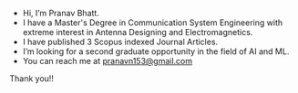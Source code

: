 - Hi, I’m Pranav Bhatt.
- I have a Master's Degree in Communication System Engineering with extreme interest in Antenna Designing and Electromagnetics.
- I have published 3 Scopus indexed Journal Articles.
- I’m looking for a second graduate opportunity in the field of AI and ML.
- You can reach me at pranavn153@gmail.com

Thank you!!
